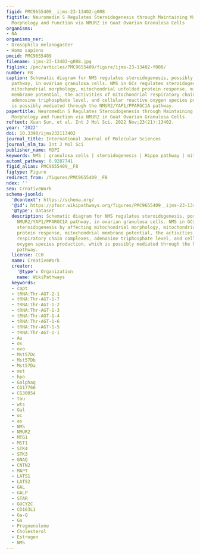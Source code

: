 ```yaml
---
figid: PMC9655409__ijms-23-13402-g008
figtitle: Neuromedin S Regulates Steroidogenesis through Maintaining Mitochondrial
  Morphology and Function via NMUR2 in Goat Ovarian Granulosa Cells
organisms:
- NA
organisms_ner:
- Drosophila melanogaster
- Homo sapiens
pmcid: PMC9655409
filename: ijms-23-13402-g008.jpg
figlink: /pmc/articles/PMC9655409/figure/ijms-23-13402-f008/
number: F8
caption: Schematic diagram for NMS regulates steroidogenesis, possibly via the NMUR2/YAP1/PPARGC1A
  pathway, in ovarian granulosa cells. NMS in GCs regulates steroidogenesis by affecting
  mitochondrial morphology, mitochondrial unfolded protein response, mitochondrial
  membrane potential, the activities of mitochondrial respiratory chain complexes,
  adenosine triphosphate level, and cellular reactive oxygen species production, which
  is possibly mediated through the NMUR2/YAP1/PPARGC1A pathway.
papertitle: Neuromedin S Regulates Steroidogenesis through Maintaining Mitochondrial
  Morphology and Function via NMUR2 in Goat Ovarian Granulosa Cells.
reftext: Xuan Sun, et al. Int J Mol Sci. 2022 Nov;23(21):13402.
year: '2022'
doi: 10.3390/ijms232113402
journal_title: International Journal of Molecular Sciences
journal_nlm_ta: Int J Mol Sci
publisher_name: MDPI
keywords: NMS | granulosa cells | steroidogenesis | Hippo pathway | mitochondria
automl_pathway: 0.9287741
figid_alias: PMC9655409__F8
figtype: Figure
redirect_from: /figures/PMC9655409__F8
ndex: ''
seo: CreativeWork
schema-jsonld:
  '@context': https://schema.org/
  '@id': https://pfocr.wikipathways.org/figures/PMC9655409__ijms-23-13402-g008.html
  '@type': Dataset
  description: Schematic diagram for NMS regulates steroidogenesis, possibly via the
    NMUR2/YAP1/PPARGC1A pathway, in ovarian granulosa cells. NMS in GCs regulates
    steroidogenesis by affecting mitochondrial morphology, mitochondrial unfolded
    protein response, mitochondrial membrane potential, the activities of mitochondrial
    respiratory chain complexes, adenosine triphosphate level, and cellular reactive
    oxygen species production, which is possibly mediated through the NMUR2/YAP1/PPARGC1A
    pathway.
  license: CC0
  name: CreativeWork
  creator:
    '@type': Organization
    name: WikiPathways
  keywords:
  - capt
  - tRNA:Thr-AGT-2-1
  - tRNA:Thr-AGT-1-7
  - tRNA:Thr-AGT-1-2
  - tRNA:Thr-AGT-1-3
  - tRNA:Thr-AGT-1-4
  - tRNA:Thr-AGT-1-6
  - tRNA:Thr-AGT-1-5
  - tRNA:Thr-AGT-1-1
  - Au
  - ox
  - ovo
  - Mst57Dc
  - Mst57Db
  - Mst57Da
  - mst
  - hpo
  - Galphaq
  - CG17760
  - CG30054
  - tau
  - wts
  - Gal
  - oc
  - as
  - NMS
  - NMUR2
  - MTG1
  - MST1
  - STK4
  - STK3
  - GNAQ
  - CNTN2
  - MAPT
  - LATS1
  - LATS2
  - GAL
  - GALP
  - STAR
  - GUCY2C
  - CD163L1
  - Ga-Q
  - Ga
  - Pregnenolone
  - Cholesterol
  - Estrogen
  - NMS
---
```

